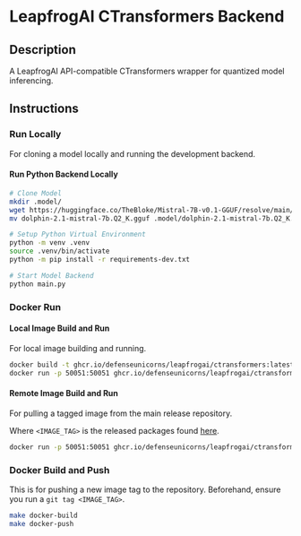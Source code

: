 # LeapfrogAI CTransformers Backend

## Description

A LeapfrogAI API-compatible CTransformers wrapper for quantized model inferencing.

## Instructions

### Run Locally

For cloning a model locally and running the development backend.

#### Run Python Backend Locally

```bash
# Clone Model
mkdir .model/
wget https://huggingface.co/TheBloke/Mistral-7B-v0.1-GGUF/resolve/main/dolphin-2.1-mistral-7b.Q2_K.gguf
mv dolphin-2.1-mistral-7b.Q2_K.gguf .model/dolphin-2.1-mistral-7b.Q2_K.gguf

# Setup Python Virtual Environment
python -m venv .venv
source .venv/bin/activate
python -m pip install -r requirements-dev.txt

# Start Model Backend
python main.py
```

### Docker Run

#### Local Image Build and Run

For local image building and running.

```bash
docker build -t ghcr.io/defenseunicorns/leapfrogai/ctransformers:latest .
docker run -p 50051:50051 ghcr.io/defenseunicorns/leapfrogai/ctransformers:latest
```

#### Remote Image Build and Run

For pulling a tagged image from the main release repository.

Where `<IMAGE_TAG>` is the released packages found [here](https://github.com/orgs/defenseunicorns/packages/container/package/leapfrogai%2Fctransformers).

```bash
docker run -p 50051:50051 ghcr.io/defenseunicorns/leapfrogai/ctransformers:<IMAGE_TAG>
```

### Docker Build and Push

This is for pushing a new image tag to the repository. Beforehand, ensure you run a `git tag <IMAGE_TAG>`.

```bash
make docker-build
make docker-push
```
